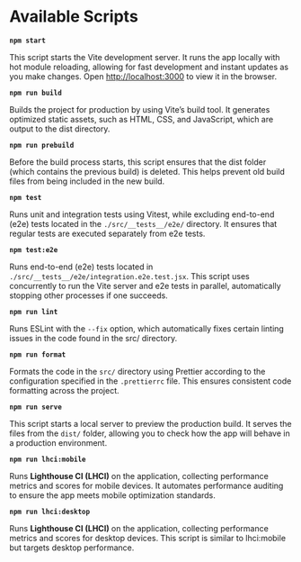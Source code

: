 # Available Scripts

**`npm start`**

This script starts the Vite development server. It runs the app locally with hot module reloading, allowing for fast development and instant updates as you make changes. Open [http://localhost:3000](http://localhost:3000/) to view it in the browser.

**`npm run build`**

Builds the project for production by using Vite’s build tool. It generates optimized static assets, such as HTML, CSS, and JavaScript, which are output to the dist directory.

**`npm run prebuild`**

Before the build process starts, this script ensures that the dist folder (which contains the previous build) is deleted. This helps prevent old build files from being included in the new build.

**`npm test`**

Runs unit and integration tests using Vitest, while excluding end-to-end (e2e) tests located in the `./src/__tests__/e2e/` directory. It ensures that regular tests are executed separately from e2e tests.

**`npm test:e2e`**

Runs end-to-end (e2e) tests located in `./src/__tests__/e2e/integration.e2e.test.jsx`. This script uses concurrently to run the Vite server and e2e tests in parallel, automatically stopping other processes if one succeeds.

**`npm run lint`**

Runs ESLint with the `--fix` option, which automatically fixes certain linting issues in the code found in the src/ directory.

**`npm run format`**

Formats the code in the `src/` directory using Prettier according to the configuration specified in the `.prettierrc` file. This ensures consistent code formatting across the project.

**`npm run serve`**

This script starts a local server to preview the production build. It serves the files from the `dist/` folder, allowing you to check how the app will behave in a production environment.

**`npm run lhci:mobile`**

Runs **Lighthouse CI (LHCI)** on the application, collecting performance metrics and scores for mobile devices. It automates performance auditing to ensure the app meets mobile optimization standards.

**`npm run lhci:desktop`**

Runs **Lighthouse CI (LHCI)** on the application, collecting performance metrics and scores for desktop devices. This script is similar to lhci:mobile but targets desktop performance.
